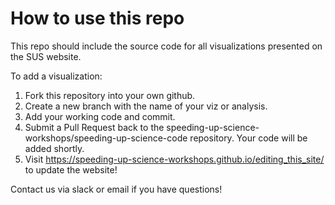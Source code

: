 # How to use this repo

This repo should include the source code for all visualizations presented on the SUS website.

To add a visualization:

1. Fork this repository into your own github.
2. Create a new branch with the name of your viz or analysis.
3. Add your working code and commit.
4. Submit a Pull Request back to the speeding-up-science-workshops/speeding-up-science-code repository. Your code will be added shortly.
5. Visit https://speeding-up-science-workshops.github.io/editing_this_site/ to update the website!

Contact us via slack or email if you have questions!
